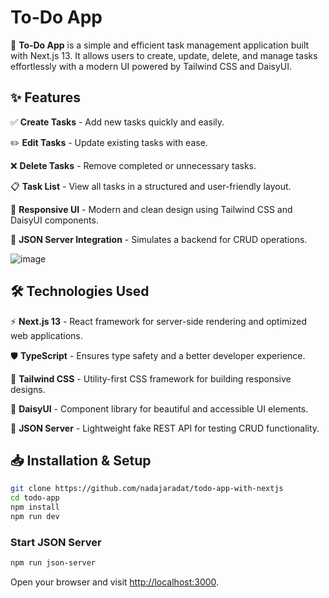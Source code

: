 # To-Do App

🚀 **To-Do App** is a simple and efficient task management application built with Next.js 13. It allows users to create, update, delete, and manage tasks effortlessly with a modern UI powered by Tailwind CSS and DaisyUI.

## ✨ Features

✅ **Create Tasks** - Add new tasks quickly and easily.

✏️ **Edit Tasks** - Update existing tasks with ease.

❌ **Delete Tasks** - Remove completed or unnecessary tasks.

📋 **Task List** - View all tasks in a structured and user-friendly layout.

🎨 **Responsive UI** - Modern and clean design using Tailwind CSS and DaisyUI components.

🔄 **JSON Server Integration** - Simulates a backend for CRUD operations.

![image](https://github.com/user-attachments/assets/5b55123e-659b-48b9-b9ea-479f3ea437f2)


## 🛠 Technologies Used

⚡ **Next.js 13** - React framework for server-side rendering and optimized web applications.

🛡 **TypeScript** - Ensures type safety and a better developer experience.

🎨 **Tailwind CSS** - Utility-first CSS framework for building responsive designs.

🌼 **DaisyUI** - Component library for beautiful and accessible UI elements.

🔄 **JSON Server** - Lightweight fake REST API for testing CRUD functionality.

## 📥 Installation & Setup

```sh
git clone https://github.com/nadajaradat/todo-app-with-nextjs
cd todo-app
npm install
npm run dev
```

### Start JSON Server

```sh
npm run json-server
```

Open your browser and visit [http://localhost:3000](http://localhost:3000).

